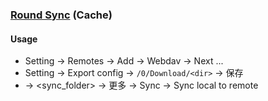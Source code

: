 ### [Round Sync](https://github.com/newhinton/Round-Sync) (Cache)

#### Usage

- Setting → Remotes → Add → Webdav → Next ...
- Setting → Export config → `/0/Download/<dir>` → 保存
- <webdav> → <sync_folder> → 更多 → Sync → Sync local to remote